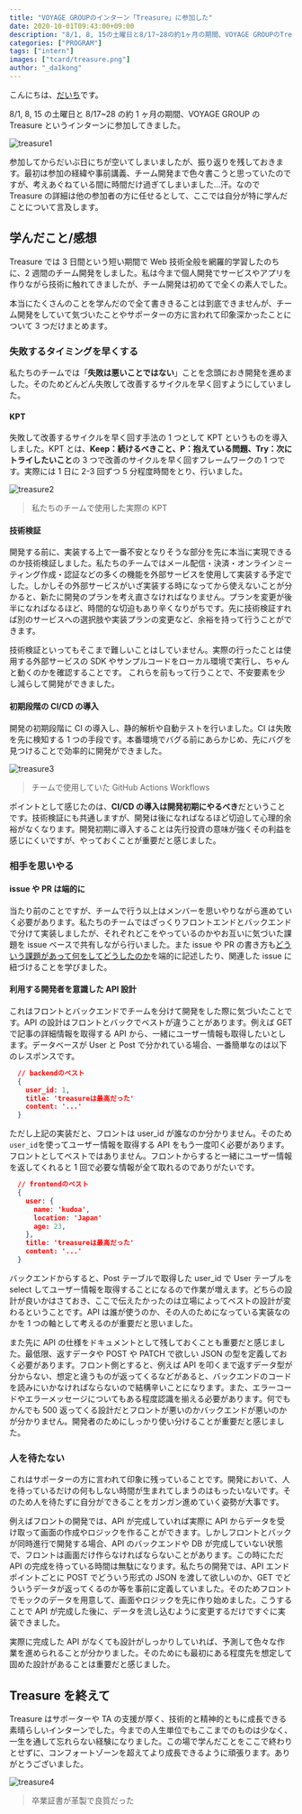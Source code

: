 ```yaml
---
title: "VOYAGE GROUPのインターン「Treasure」に参加した"
date: 2020-10-01T09:43:00+09:00
description: "8/1, 8, 15の土曜日と8/17~28の約1ヶ月の期間、VOYAGE GROUPのTreasureというインターンに参加してきました。"
categories: ["PROGRAM"]
tags: ["intern"]
images: ["tcard/treasure.png"]
author: "_da1kong"
---
```


こんにちは、[だいち](https://twitter.com/_da1kong)です。

8/1, 8, 15 の土曜日と 8/17~28 の約 1 ヶ月の期間、VOYAGE GROUP の Treasure というインターンに参加してきました。

![treasure1](https://kudolog.net/posts/treasure1.png)

参加してからだいぶ日にちが空いてしまいましたが、振り返りを残しておきます。最初は参加の経緯や事前講義、チーム開発まで色々書こうと思っていたのですが、考えあぐねている間に時間だけ過ぎてしまいました...汗。なので Treasure の詳細は他の参加者の方に任せるとして、ここでは自分が特に学んだことについて言及します。

## 学んだこと/感想

Treasure では 3 日間という短い期間で Web 技術全般を網羅的学習したのちに、2 週間のチーム開発をしました。私は今まで個人開発でサービスやアプリを作りながら技術に触れてきましたが、チーム開発は初めてで全くの素人でした。

本当にたくさんのことを学んだので全て書ききることは到底できませんが、チーム開発をしていて気づいたことやサポーターの方に言われて印象深かったことについて 3 つだけまとめます。

### 失敗するタイミングを早くする

私たちのチームでは「**失敗は悪いことではない**」ことを念頭におき開発を進めました。そのためどんどん失敗して改善するサイクルを早く回すようにしていました。

#### KPT

失敗して改善するサイクルを早く回す手法の 1 つとして KPT というものを導入しました。KPT とは、**Keep：続けるべきこと、P：抱えている問題、Try：次にトライしたいこと**の 3 つで改善のサイクルを早く回すフレームワークの 1 つです。実際には 1 日に 2-3 回ずつ 5 分程度時間をとり、行いました。

![treasure2](https://kudolog.net/posts/treasure2.png)

> 私たちのチームで使用した実際の KPT

#### 技術検証

開発する前に、実装する上で一番不安となりそうな部分を先に本当に実現できるのか技術検証しました。私たちのチームではメール配信・決済・オンラインミーティング作成・認証などの多くの機能を外部サービスを使用して実装する予定でした。しかしその外部サービスがいざ実装する時になってから使えないことが分かると、新たに開発のプランを考え直さなければなりません。プランを変更が後半になればなるほど、時間的な切迫もあり辛くなりがちです。先に技術検証すれば別のサービスへの選択肢や実装プランの変更など、余裕を持って行うことができます。

技術検証といってもそこまで難しいことはしていません。実際の行ったことは使用する外部サービスの SDK やサンプルコードをローカル環境で実行し、ちゃんと動くのかを確認することです。
これらを前もって行うことで、不安要素を少し減らして開発ができました。

#### 初期段階の CI/CD の導入

開発の初期段階に CI の導入し、静的解析や自動テストを行いました。CI は失敗を先に検知する 1 つの手段です。本番環境でバグる前にあらかじめ、先にバグを見つけることで効率的に開発ができました。

![treasure3](https://kudolog.net/posts/treasure3.png)

> チームで使用していた GitHub Actions Workflows

ポイントとして感じたのは、**CI/CD の導入は開発初期にやるべき**だということです。技術検証にも共通しますが、開発は後になればなるほど切迫して心理的余裕がなくなります。開発初期に導入することは先行投資の意味が強くその利益を感じにくいですが、やっておくことが重要だと感じました。

### 相手を思いやる

#### issue や PR は端的に

当たり前のことですが、チームで行う以上はメンバーを思いやりながら進めていく必要があります。私たちのチームではざっくりフロントエンドとバックエンドで分けて実装しましたが、それぞれどこをやっているのかやお互いに気づいた課題を issue ベースで共有しながら行いました。また issue や PR の書き方も<u>どういう課題があって何をしてどうしたのか</u>を端的に記述したり、関連した issue に紐づけることを学びました。

#### 利用する開発者を意識した API 設計

これはフロントとバックエンドでチームを分けて開発をした際に気づいたことです。API の設計はフロントとバックでベストが違うことがあります。例えば GET で記事の詳細情報を取得する API から、一緒にユーザー情報も取得したいとします。データベースが User と Post で分かれている場合、一番簡単なのは以下のレスポンスです。

```json
  // backendのベスト
  {
    user_id: 1,
    title: 'treasureは最高だった'
    content: '...'
  }
```

ただし上記の実装だと、フロントは user_id が誰なのか分かりません。そのため `user_id`を使ってユーザー情報を取得する API をもう一度叩く必要があります。フロントとしてベストではありません。フロントからすると一緒にユーザー情報を返してくれると 1 回で必要な情報が全て取れるのでありがたいです。

```json
  // frontendのベスト
  {
    user: {
      name: 'kudoa',
      location: 'Japan'
      age: 23,
    },
    title: 'treasureは最高だった'
    content: '...'
  }
```

バックエンドからすると、Post テーブルで取得した user_id で User テーブルを select してユーザー情報を取得することになるので作業が増えます。どちらの設計が良いかはさておき、ここで伝えたかったのは立場によってベストの設計が変わるということです。API は誰が使うのか、その人のためになっている実装なのかを 1 つの軸として考えるのが重要だと思いました。

また先に API の仕様をドキュメントとして残しておくことも重要だと感じました。最低限、返すデータや POST や PATCH で欲しい JSON の型を定義しておく必要があります。フロント側とすると、例えば API を叩くまで返すデータ型が分からない、想定と違うものが返ってくるなどがあると、バックエンドのコードを読みにいかなければならないので結構辛いことになります。また、エラーコードやエラーメッセージについてもある程度認識を揃える必要があります。何でもかんでも 500 返ってくる設計だとフロントが悪いのかバックエンドが悪いのかが分かりません。開発者のためにしっかり使い分けることが重要だと感じました。

### 人を待たない

これはサポーターの方に言われて印象に残っていることです。開発において、人を待っているだけの何もしない時間が生まれてしまうのはもったいないです。そのため人を待たずに自分ができることをガンガン進めていく姿勢が大事です。

例えばフロントの開発では、API が完成していれば実際に API からデータを受け取って画面の作成やロジックを作ることができます。しかしフロントとバックが同時進行で開発する場合、API のバックエンドや DB が完成していない状態で、フロントは画面だけ作らなければならないことがあります。この時にただ API の完成を待っている時間は無駄になります。私たちの開発では、API エンドポイントごとに POST でどういう形式の JSON を渡して欲しいのか、GET でどういうデータが返ってくるのか等を事前に定義していました。そのためフロントでモックのデータを用意して、画面やロジックを先に作り始めました。こうすることで API が完成した後に、データを流し込むように変更するだけですぐに実装できました。

実際に完成した API がなくても設計がしっかりしていれば、予測して色々な作業を進められることが分かりました。そのためにも最初にある程度先を想定して固めた設計があることは重要だと感じました。

## Treasure を終えて

Treasure はサポーターや TA の支援が厚く、技術的と精神的ともに成長できる素晴らしいインターンでした。今までの人生単位でもここまでのものは少なく、一生を通して忘れらない経験になりました。この場で学んだことをここで終わりとせずに、コンフォートゾーンを超えてより成長できるように頑張ります。ありがとうございました。

![treasure4](https://kudolog.net/posts/treasure4.png)

> 卒業証書が革製で良質だった
